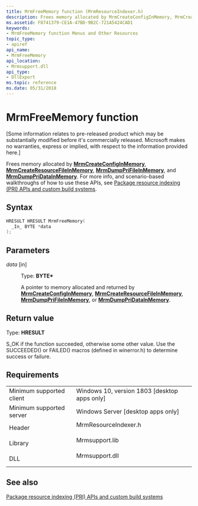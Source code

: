 ```yaml
---
title: MrmFreeMemory function (MrmResourceIndexer.h)
description: Frees memory allocated by MrmCreateConfigInMemory, MrmCreateResourceFileInMemory, MrmDumpPriFileInMemory, and MrmDumpPriDataInMemory.
ms.assetid: F8741379-CE1A-47BD-9B2C-721A5424CAD1
keywords:
- MrmFreeMemory function Menus and Other Resources
topic_type:
- apiref
api_name:
- MrmFreeMemory
api_location:
- Mrmsupport.dll
api_type:
- DllExport
ms.topic: reference
ms.date: 05/31/2018
---
```


# MrmFreeMemory function

\[Some information relates to pre-released product which may be substantially modified before it's commercially released. Microsoft makes no warranties, express or implied, with respect to the information provided here.\]

Frees memory allocated by [**MrmCreateConfigInMemory**](mrmcreateconfiginmemory.md), [**MrmCreateResourceFileInMemory**](mrmcreateresourcefileinmemory.md), [**MrmDumpPriFileInMemory**](mrmdumpprifileinmemory.md), and [**MrmDumpPriDataInMemory**](mrmdumppridatainmemory.md). For more info, and scenario-based walkthroughs of how to use these APIs, see [Package resource indexing (PRI) APIs and custom build systems](https://docs.microsoft.com/windows/uwp/app-resources/pri-apis-custom-build-systems).

## Syntax


```C++
HRESULT HRESULT MrmFreeMemory(
  _In_ BYTE *data
);
```



## Parameters

<dl> <dt>

*data* \[in\]
</dt> <dd>

Type: **BYTE\***

A pointer to memory allocated and returned by [**MrmCreateConfigInMemory**](mrmcreateconfiginmemory.md), [**MrmCreateResourceFileInMemory**](mrmcreateresourcefileinmemory.md), [**MrmDumpPriFileInMemory**](mrmdumpprifileinmemory.md), or [**MrmDumpPriDataInMemory**](mrmdumppridatainmemory.md).

</dd> </dl>

## Return value

Type: **HRESULT**

S\_OK if the function succeeded, otherwise some other value. Use the SUCCEEDED() or FAILED() macros (defined in winerror.h) to determine success or failure.

## Requirements



|                                     |                                                                                                 |
|-------------------------------------|-------------------------------------------------------------------------------------------------|
| Minimum supported client<br/> | Windows 10, version 1803 \[desktop apps only\]<br/>                                       |
| Minimum supported server<br/> | Windows Server \[desktop apps only\]<br/>                                                 |
| Header<br/>                   | <dl> <dt>MrmResourceIndexer.h</dt> </dl> |
| Library<br/>                  | <dl> <dt>Mrmsupport.lib</dt> </dl>       |
| DLL<br/>                      | <dl> <dt>Mrmsupport.dll</dt> </dl>       |



## See also

<dl> <dt>

[Package resource indexing (PRI) APIs and custom build systems](https://docs.microsoft.com/windows/uwp/app-resources/pri-apis-custom-build-systems)
</dt> </dl>

 

 





